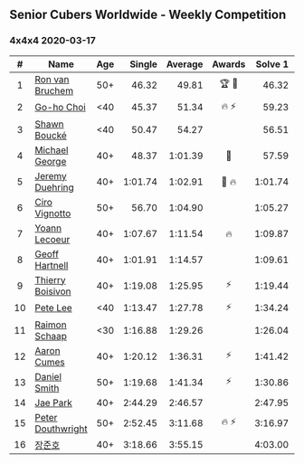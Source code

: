 ## Senior Cubers Worldwide - Weekly Competition
### 4x4x4 2020-03-17

| # | Name | Age | Single | Average | Awards | Solve 1 | Solve 2 | Solve 3 | Solve 4 | Solve 5 | Video |
| :--: | -- | :--: | --: | --: | :--: | --: | --: | --: | --: | --: | :-- |
| 1 | [Ron van Bruchem](../../persons/ron_van_bruchem.md) | 50+ | 46.32 | 49.81 | 🏆 🥇 | 46.32 | 53.35 | 47.61 | 48.47 | 1:02.85 | [Link](https://www.facebook.com/events/211732526904866/permalink/216281769783275/) |
| 2 | [Go-ho Choi](../../persons/go-ho_choi.md) | <40 | 45.37 | 51.34 | 🔥 ⚡ | 59.23 | 55.09 | 49.32 | 49.62 | 45.37 | [Link](https://www.facebook.com/events/211732526904866/permalink/216400203104765/) |
| 3 | [Shawn Boucké](../../persons/shawn_boucke.md) | <40 | 50.47 | 54.27 |  | 56.51 | 50.47 | 54.82 | 57.97 | 51.50 | [Link](https://www.facebook.com/events/211732526904866/permalink/212975690113883/) |
| 4 | [Michael George](../../persons/michael_george.md) | 40+ | 48.37 | 1:01.39 | 🥈 | 57.59 | 48.37 | 1:13.74 | 1:08.27 | 58.31 | [Link](https://www.facebook.com/events/211732526904866/permalink/216782829733169/) |
| 5 | [Jeremy Duehring](../../persons/jeremy_duehring.md) | 40+ | 1:01.74 | 1:02.91 | 🥉 🔥 | 1:01.74 | 1:04.04 | 1:05.86 | 1:02.42 | 1:02.27 | [Link](https://www.facebook.com/events/211732526904866/permalink/214826349928817/) |
| 6 | [Ciro Vignotto](../../persons/ciro_vignotto.md) | 50+ | 56.70 | 1:04.90 |  | 1:05.27 | 1:06.43 | 1:06.27 | 1:03.17 | 56.70 | [Link](https://www.facebook.com/events/211732526904866/permalink/212061480205304/) |
| 7 | [Yoann Lecoeur](../../persons/yoann_lecoeur.md) | 40+ | 1:07.67 | 1:11.54 | 🔥 | 1:09.87 | 1:12.92 | 1:11.84 | 1:07.67 | 1:15.34 | [Link](https://www.facebook.com/events/211732526904866/permalink/214999563244829/) |
| 8 | [Geoff Hartnell](../../persons/geoff_hartnell.md) | 40+ | 1:01.91 | 1:14.57 |  | 1:09.61 | 1:01.91 | 1:25.22 | 1:19.12 | 1:14.98 | [Link](https://www.facebook.com/events/211732526904866/permalink/214215223323263/) |
| 9 | [Thierry Boisivon](../../persons/thierry_boisivon.md) | 40+ | 1:19.08 | 1:25.95 | ⚡ | 1:19.44 | 1:19.08 | 1:23.94 | 1:34.46 | DNF | [Link](https://www.facebook.com/events/211732526904866/permalink/216744453070340/) |
| 10 | [Pete Lee](../../persons/pete_lee.md) | <40 | 1:13.47 | 1:27.78 | ⚡ | 1:34.24 | 1:13.47 | 1:30.81 | 1:26.42 | 1:26.11 | [Link](https://www.facebook.com/events/211732526904866/permalink/216431523101633/) |
| 11 | [Raimon Schaap](../../persons/raimon_schaap.md) | <30 | 1:16.88 | 1:29.26 |  | 1:26.04 | 1:16.88 | 1:24.26 | 1:37.49 | 1:41.19 | [Link](https://www.facebook.com/events/211732526904866/permalink/214079323336853/) |
| 12 | [Aaron Cumes](../../persons/aaron_cumes.md) | 40+ | 1:20.12 | 1:36.31 | ⚡ | 1:41.42 | 1:41.30 | 1:20.12 | DNF | 1:26.23 | [Link](https://www.facebook.com/events/211732526904866/permalink/213372033407582/) |
| 13 | [Daniel Smith](../../persons/daniel_smith.md) | 50+ | 1:19.68 | 1:41.34 | ⚡ | 1:30.86 | 2:22.73 | 1:40.48 | 1:19.68 | 1:52.69 | [Link](https://www.facebook.com/events/211732526904866/permalink/215124999898952/) |
| 14 | [Jae Park](../../persons/jae_park.md) | 40+ | 2:44.29 | 2:46.57 |  | 2:47.95 | 2:47.48 | 2:44.29 | DNS | DNS | [Link](https://www.facebook.com/events/211732526904866/permalink/213592526718866/) |
| 15 | [Peter Douthwright](../../persons/peter_douthwright.md) | 50+ | 2:52.45 | 3:11.68 | 🔥 ⚡ | 3:16.97 | 2:52.45 | 3:25.62 | DNS | DNS | [Link](https://www.facebook.com/events/211732526904866/permalink/216272266450892/) |
| 16 | [장준호](../../persons/장준호.md) | 40+ | 3:18.66 | 3:55.15 |  | 4:03.00 | 3:32.32 | 4:12.94 | 3:18.66 | 4:10.13 | [Link](https://www.facebook.com/events/211732526904866/permalink/213007113444074/) |

<!-- Global site tag (gtag.js) - Google Analytics -->
<script async src="https://www.googletagmanager.com/gtag/js?id=UA-86348435-3"></script>
<script>window.dataLayer = window.dataLayer || []; function gtag() {dataLayer.push(arguments);} gtag('js', new Date()); gtag('config', 'UA-86348435-3');</script>
